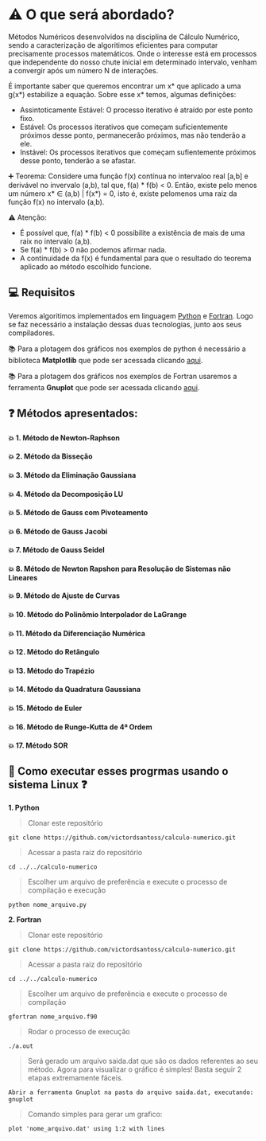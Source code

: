 # :warning: O que será abordado? 
Métodos Numéricos desenvolvidos na disciplina de Cálculo Numérico, sendo a caracterização de algoritimos eficientes para computar precisamente processos matemáticos. Onde o interesse está em processos que independente do nosso chute inicial em determinado intervalo, venham a convergir após um número N de interações.

É importante saber que queremos encontrar um x* que aplicado a uma g(x*) estabilize a equação. Sobre esse x* temos, algumas definições:
  * Assintoticamente Estável: O processo iterativo é atraído por este ponto fixo.
  * Estável: Os processos iterativos que começam suficientemente próximos desse ponto, permanecerão próximos, mas não tenderão a ele.
  * Instável: Os processos iterativos que começam sufientemente próximos desse ponto, tenderão a se afastar.   
  
:heavy_plus_sign: Teorema:
  Considere uma função f(x) contínua no intervaloo real [a,b] e derivável no invervalo (a,b), tal que, f(a) * f(b) < 0. Então, existe pelo menos um número x* ∈ (a,b) | f(x*) = 0, isto é, existe pelomenos uma raiz da função f(x) no intervalo (a,b).
  
 :warning: Atenção:
  * É possível que, f(a) * f(b) < 0 possibilite a existência de mais de uma raix no intervalo (a,b).
  * Se f(a) * f(b) > 0 não podemos afirmar nada.
  * A continuidade da f(x) é fundamental para que o resultado do teorema aplicado ao método escolhido funcione.
  
  
## :computer: Requisitos
Veremos algoritimos implementados em linguagem [Python](https://www.python.org/downloads/) e [Fortran](https://gcc.gnu.org/wiki/GFortranBinaries#Windows). Logo se faz necessário a instalação dessas duas tecnologias, junto aos seus compiladores. 

:books: Para a plotagem dos gráficos nos exemplos de python é necessário a biblioteca **Matplotlib** que pode ser acessada clicando [aqui](https://matplotlib.org/downloads.html).

:books: Para a plotagem dos gráficos nos exemplos de Fortran usaremos a ferramenta **Gnuplot** que pode ser acessada clicando [aqui](https://sourceforge.net/projects/gnuplot/files/gnuplot/).
   
  

## :question: Métodos apresentados: 
#### :collision: 1. Método de Newton-Raphson
#### :collision: 2. Método da Bisseção 
#### :collision: 3. Método da Eliminação Gaussiana
#### :collision: 4. Método da Decomposição LU 
#### :collision: 5. Método de Gauss com Pivoteamento 
#### :collision: 6. Método de Gauss Jacobi 
#### :collision: 7. Método de Gauss Seidel  
#### :collision: 8. Método de Newton Rapshon para Resolução de Sistemas não Lineares
#### :collision: 9. Método de Ajuste de Curvas
#### :collision: 10. Método do Polinômio Interpolador de LaGrange
#### :collision: 11. Método da Diferenciação Numérica
#### :collision: 12. Método do Retângulo
#### :collision: 13. Método do Trapézio
#### :collision: 14. Método da Quadratura Gaussiana
#### :collision: 15. Método de Euler
#### :collision: 16. Método de Runge-Kutta de 4ª Ordem 
#### :collision: 17. Método SOR

## :running: Como executar esses progrmas usando o sistema Linux :question:
**1. Python**
> Clonar este repositório
     
    git clone https://github.com/victordsantoss/calculo-numerico.git
> Acessar a pasta raiz do repositório

    cd ../../calculo-numerico
> Escolher um arquivo de preferência e execute o processo de compilação e execução
    
    python nome_arquivo.py
**2. Fortran**
> Clonar este repositório
     
    git clone https://github.com/victordsantoss/calculo-numerico.git
> Acessar a pasta raiz do repositório

    cd ../../calculo-numerico

> Escolher um arquivo de preferência e execute o processo de compilação 
    
    gfortran nome_arquivo.f90
> Rodar o processo de execução

    ./a.out
> Será gerado um arquivo saida.dat que são os dados referentes ao seu método. Agora para visualizar o gráfico é simples! Basta seguir 2 etapas extremamente fáceis. 
    
    Abrir a ferramenta Gnuplot na pasta do arquivo saida.dat, executando: gnuplot
> Comando simples para gerar um grafico: 
    
    plot 'nome_arquivo.dat' using 1:2 with lines 

